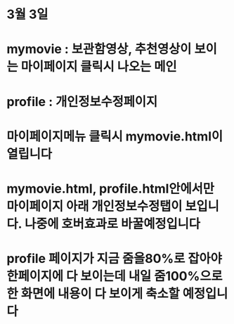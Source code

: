 # 3월 3일
# mymovie : 보관함영상, 추천영상이 보이는 마이페이지 클릭시 나오는 메인
# profile : 개인정보수정페이지
# 마이페이지메뉴 클릭시 mymovie.html이 열립니다
# mymovie.html, profile.html안에서만 마이페이지 아래 개인정보수정탭이 보입니다. 나중에 호버효과로 바꿀예정입니다
# profile 페이지가 지금 줌을80%로 잡아야 한페이지에 다 보이는데 내일 줌100%으로 한 화면에 내용이 다 보이게 축소할 예정입니다
